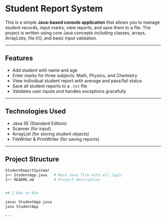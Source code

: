 # Student Report System 

This is a simple **Java-based console application** that allows you to manage student records, input marks, view reports, and save them to a file. The project is written using core Java concepts including classes, arrays, ArrayLists, file I/O, and basic input validation.

---

##  Features

- Add student with name and age  
- Enter marks for three subjects: Math, Physics, and Chemistry  
- View individual student report with average and pass/fail status  
- Save all student reports to a `.txt` file  
- Validates user inputs and handles exceptions gracefully

---

##  Technologies Used

- Java SE (Standard Edition)
- Scanner (for input)
- ArrayList (for storing student objects)
- FileWriter & PrintWriter (for saving reports)

---

##  Project Structure

```bash
StudentReportSystem/
├── StudentApp.java   # Main Java file with all logic
├── README.md         # Project description


## 🚀 How to Run

javac StudentApp.java
java StudentApp

---



